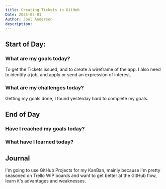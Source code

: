 ```yaml
---
title: Creating Tickets in GitHub
Date: 2025-05-01
Author: Joel Anderson
description:
---
```


## Start of Day:

### What are my goals today?
To get the Tickets issued, and to create a wireframe of the app. I also need to identify a job, and apply or send an expression of interest.

### What are my challenges today?
Getting my goals done, I found yesterday hard to complete my goals.

## End of Day

### Have I reached my goals today?

### What have I learned today?

## Journal
I'm going to use GitHub Projects for my KanBan, mainly because I'm pretty seasoned on Trello WIP boards and want to get better at the GitHub flow, learn it's advantages and weaknesses.



